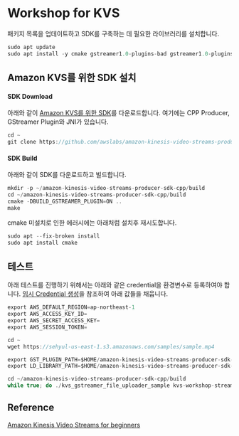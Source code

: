 # Workshop for KVS



패키지 목록을 업데이트하고 SDK를 구축하는 데 필요한 라이브러리를 설치합니다.

```c
sudo apt update
sudo apt install -y cmake gstreamer1.0-plugins-bad gstreamer1.0-plugins-good gstreamer1.0-plugins-ugly gstreamer1.0-tools libgstreamer-plugins-base1.0-dev
```

## Amazon KVS를 위한 SDK 설치

#### SDK Download

아래와 같이 [Amazon KVS를 위한 SDK](https://github.com/awslabs/amazon-kinesis-video-streams-producer-sdk-cpp)를 다운로드합니다. 여기에는 CPP Producer, GStreamer Plugin와 JNI가 있습니다.

```c
cd ~
git clone https://github.com/awslabs/amazon-kinesis-video-streams-producer-sdk-cpp.git
```

#### SDK Build

아래와 같이 SDK를 다운로드하고 빌드합니다. 

```c
mkdir -p ~/amazon-kinesis-video-streams-producer-sdk-cpp/build
cd ~/amazon-kinesis-video-streams-producer-sdk-cpp/build
cmake -DBUILD_GSTREAMER_PLUGIN=ON ..
make
```

cmake 미설치로 인한 에러시에는 아래처럼 설치후 재시도합니다.

```c
sudo apt --fix-broken install
sudo apt install cmake
```

## 테스트

아래 테스트를 진행하기 위해서는 아래와 같은 credential을 환경변수로 등록하여야 합니다. [임시 Credential 생성](https://github.com/kyopark2014/aws-security-token-service/blob/main/credential-using-aws-cli.md#iam-role-%EC%83%9D%EC%84%B1)을 참조하여 아래 값들을 채웁니다. 

```c
export AWS_DEFAULT_REGION=ap-northeast-1
export AWS_ACCESS_KEY_ID=
export AWS_SECRET_ACCESS_KEY=
export AWS_SESSION_TOKEN=
```

```c
cd ~
wget https://sehyul-us-east-1.s3.amazonaws.com/samples/sample.mp4
```

```c
export GST_PLUGIN_PATH=$HOME/amazon-kinesis-video-streams-producer-sdk-cpp/build
export LD_LIBRARY_PATH=$HOME/amazon-kinesis-video-streams-producer-sdk-cpp/open-source/local/lib

cd ~/amazon-kinesis-video-streams-producer-sdk-cpp/build
while true; do ./kvs_gstreamer_file_uploader_sample kvs-workshop-stream ~/sample.mp4 $(date +%s) audio-video && sleep 10s; done

```


## Reference

[Amazon Kinesis Video Streams for beginners](https://catalog.us-east-1.prod.workshops.aws/workshops/82de7f30-615c-4adf-b4ae-3438f451735c/ko-KR)

